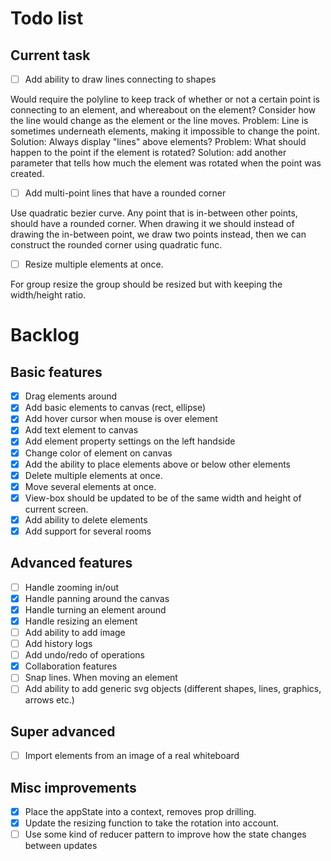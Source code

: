 # Todo list

## Current task

- [ ] Add ability to draw lines connecting to shapes

Would require the polyline to keep track of whether or not a certain point is connecting to an element, and whereabout on the element?
Consider how the line would change as the element or the line moves.
Problem: Line is sometimes underneath elements, making it impossible to change the point.
Solution: Always display "lines" above elements?
Problem: What should happen to the point if the element is rotated?
Solution: add another parameter that tells how much the element was rotated when the point was created.

- [ ] Add multi-point lines that have a rounded corner

Use quadratic bezier curve. Any point that is in-between other points, should have a rounded corner.
When drawing it we should instead of drawing the in-between point, we draw two points instead,
then we can construct the rounded corner using quadratic func.

- [ ] Resize multiple elements at once.

For group resize the group should be resized but with keeping the width/height ratio.

# Backlog

## Basic features

- [x] Drag elements around
- [x] Add basic elements to canvas (rect, ellipse)
- [x] Add hover cursor when mouse is over element
- [x] Add text element to canvas
- [x] Add element property settings on the left handside
- [x] Change color of element on canvas
- [x] Add the ability to place elements above or below other elements
- [x] Delete multiple elements at once.
- [x] Move several elements at once.
- [x] View-box should be updated to be of the same width and height of current screen.
- [x] Add ability to delete elements
- [x] Add support for several rooms

## Advanced features

- [ ] Handle zooming in/out
- [x] Handle panning around the canvas
- [x] Handle turning an element around
- [x] Handle resizing an element
- [ ] Add ability to add image
- [ ] Add history logs
- [ ] Add undo/redo of operations
- [x] Collaboration features
- [ ] Snap lines. When moving an element
- [ ] Add ability to add generic svg objects (different shapes, lines, graphics, arrows etc.)

## Super advanced

- [ ] Import elements from an image of a real whiteboard

## Misc improvements

- [x] Place the appState into a context, removes prop drilling.
- [x] Update the resizing function to take the rotation into account.
- [ ] Use some kind of reducer pattern to improve how the state changes between updates
